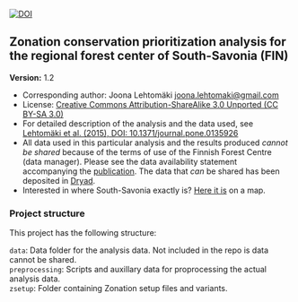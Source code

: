 [![DOI](https://zenodo.org/badge/doi/10.5281/zenodo.30076.svg)](http://dx.doi.org/10.5281/zenodo.30076)

## Zonation conservation prioritization analysis for the regional forest center of South-Savonia (FIN)

__Version:__ 1.2

* Corresponding author: Joona Lehtomäki <joona.lehtomaki@gmail.com>
* License: [Creative Commons Attribution-ShareAlike 3.0 Unported (CC BY-SA 3.0)
](http://creativecommons.org/licenses/by-sa/3.0/)
* For detailed description of the analysis and the data used, see [Lehtomäki et al. (2015), DOI: 10.1371/journal.pone.0135926](http://dx.doi.org/10.1371/journal.pone.0135926)  
* All data used in this particular analysis and the results  produced *cannot be shared* because of the terms of use 
of the Finnish Forest Centre (data manager). Please see the data availability statement accompanying
the [publication](http://dx.doi.org/10.1371/journal.pone.0135926). The data that *can*
be shared has been deposited in [Dryad](http://dx.doi.org/10.5061/dryad.d9p4v).
* Interested in where South-Savonia exactly is? [Here it is](https://github.com/jlehtoma/zsetup-esmk/blob/master/preprocessing/data/esmk-area.geojson) on a map.

### Project structure

This project has the following structure:

`data`: Data folder for the analysis data. Not included in the repo is data cannot be shared.  
`preprocessing`: Scripts and auxillary data for proprocessing the actual analysis data.  
`zsetup`: Folder containing Zonation setup files and variants.  

